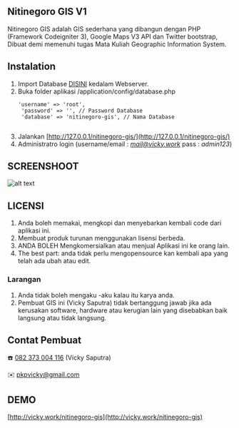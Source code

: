 ## Nitinegoro GIS V1
 
Nitinegoro GIS adalah GIS sederhana yang dibangun dengan PHP (Framework Codeigniter 3), Google Maps V3 API dan Twitter bootstrap, Dibuat demi memenuhi tugas Mata Kuliah Geographic Information System.

## Instalation
1. Import Database [DISINI](/blob/master/DB-SCHEMA.sql) kedalam Webserver.
2. Buka folder aplikasi /application/config/database.php 
    <pre><code>'username' =&gt; 'root',
    'password' =&gt; '', // Password Database
    'database' =&gt; 'nitinegoro-gis', // Nama Database
    </code></pre>
3. Jalankan [http://127.0.0.1/nitinegoro-gis/](http://127.0.0.1/nitinegoro-gis/)
4. Administratro login (username/email : *mail@vicky.work* pass : *admin123*)

## SCREENSHOOT
![alt text](https://github.com/adam-p/markdown-here/raw/master/SC.png "Screenshoot Aplikasi Nitinegor GIS")

## LICENSI
1. Anda boleh memakai, mengkopi dan menyebarkan kembali code dari aplikasi ini.
2. Membuat produk turunan menggunakan lisensi berbeda.
3. ANDA BOLEH Mengkomersialkan atau menjual Aplikasi ini ke orang lain.
4. The best part: anda tidak perlu mengopensource kan kembali apa yang telah ada ubah atau edit.

### Larangan
1. Anda tidak boleh mengaku -aku kalau itu karya anda.
2. Pembuat GIS ini (Vicky Saputra) tidak bertanggung jawab jika ada kerusakan software, hardware atau kerugian lain yang disebabkan baik langsung atau tidak langsung.

## Contat Pembuat
:phone:  [082 373 004 116](https://api.whatsapp.com/send?phone=6282373004116&text=) (Vicky Saputra)

:envelope: pkpvicky@gmail.com

## DEMO
[http://vicky.work/nitinegoro-gis](http://vicky.work/nitinegoro-gis)
